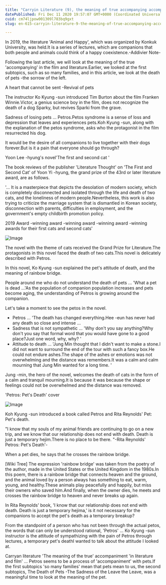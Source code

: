 ```yaml
---
title: "Carryin Literature (9), the meaning of true accompanying accompanying movies and literature (2)"
datePublished: Fri Dec 11 2020 19:57:07 GMT+0000 (Coordinated Universal Time)
cuid: cm74ljpow001309l783bq9gxt
slug: en-615-carryin-literature-9-the-meaning-of-true-accompanying-accompanying-movies-and-literature-2

---
```



In 2019, the literature 'Animal and Happy', which was organized by Konkuk University, was held.It is a series of lectures, which are companions that both people and animals could think of a happy coexistence.-Addivier Note-

Following the last article, we will look at the meaning of the true 'accompanying' in the film and literature.Earlier, we looked at the first subtopics, such as so many families, and in this article, we look at the death of pets -the sorrow of the left.

A heart that cannot be sent -Revival of pets

The instructor Ko Kyung -sun introduced Tim Burton about the film Franken Winnie.Victor, a genius science boy in the film, does not recognize the death of a dog Sparky, but revives Sparki from the grave.

Sadness of losing pets ... Petros.Petos syndrome is a sense of loss and depression that leaves and experiences pets.Koh Kyung -sun, along with the explanation of the petos syndrome, asks who the protagonist in the film resurrected his dog.

It would be the desire of all companions to live together with their dogs forever.But is it a pain that everyone should go through?

Yoon Lee -hyung's novel'The first and second cat '

The book reviews of the publisher 'Literature Thought' on 'The First and Second Cat' of Yoon Yi -hyung, the grand prize of the 43rd or later literature award, are as follows.

'... It is a masterpiece that depicts the desolation of modern society, which is completely disconnected and isolated through the life and death of two cats, and the loneliness of modern people.Nevertheless, this work is also trying to criticize the marriage system that is dismantled in Korean society, disconnection with parents, difficulties in employment, and the government's empty childbirth promotion policy.

2019 Award -winning award -winning award -winning award -winning awards for their first cats and second cats'

![Image](https://cdn.hashnode.com/res/hashnode/image/upload/v1739527137813/3b960354-4acc-4a50-aeed-bfba1f3a060e.jpeg)

The novel with the theme of cats received the Grand Prize for Literature.The protagonists in this novel faced the death of two cats.This novel is delicately described with Petros.

In this novel, Ko Kyung -sun explained the pet's attitude of death, and the meaning of rainbow bridge.

People around me who do not understand the death of pets ... 'What a pet is dead ...'As the population of companion population increases and pets become aging, the understanding of Petros is growing around the companion.

Let's take a moment to see the petos in the novel.

- Petros ... 'The death has changed everything.Hee -eun has never had any death so close and intense ...
- Sadness that is not sympathetic ... 'Why don't you say anything?Why don't you say that formal word that you would have gone to a good place?Just one word, why, why? '
- Attitude to death ... 'Jung Min thought that I didn't want to make a stone.I did not want to surround the end of the tour with such a fancy box.He could not endure ashes.The shape of the ashes or emotions was not overwhelming and the distance was remembers.It was a calm and calm mourning that Jung Min wanted for a long time. '

Jung -min, the hero of the novel, welcomes the death of cats in the form of a calm and tranquil mourning.It is because it was because the shape or feelings could not be overwhelmed and the distance was removed.

'Petros: Pet's Death' cover

![Image](https://cdn.hashnode.com/res/hashnode/image/upload/v1739527140458/6f3b68d0-8934-4d53-b5a3-1daa75460a8a.jpeg)

Koh Kyung -sun introduced a book called Petros and Rita Reynolds' Pet: Pet's death.

"I know that my souls of my animal friends are continuing to go on a new trip, and we know that our relationship does not end with death. Death is just a temporary hejim.There is no place to be there. "-Rita Reynolds' Petros: Pet's Death'-

When a pet dies, he says that he crosses the rainbow bridge.

[Wiki Tree] The expression 'rainbow bridge' was taken from the poetry of the author, made in the United States or the United Kingdom in the 1980s.In this poem, there is a rainbow bridge that connects heaven and the ground, and the animal loved by a person always has something to eat, warm, young, and healthy.These animals play peacefully and happily, but miss their owners who saved him.And finally, when the owner dies, he meets and crosses the rainbow bridge to heaven and never breaks up again.

In Rita Reynolds' book, 'I know that our relationship does not end with death. Death is just a temporary hejima,' is it not necessary for the companions to accept the pet's death as a temporary breakup?

From the standpoint of a person who has not been through the actual petos, the words that can only be understood rational, 'Petros' ... Ko Kyung -sun instructor is the attitude of sympathizing with the pain of Petros through lectures, a temporary pet's deathI wanted to talk about the attitude I looked at.

Carryan literature 'The meaning of the true' accompaniment 'in literature and film' ... Petros seems to be a process of 'accompaniment' with pets.If the first subtopics 'so many families' mean that pets mean to us, the second subtopics, The Death of Pets -The Sadness of the Leave the Leave, was a meaningful time to look at the meaning of the pet.